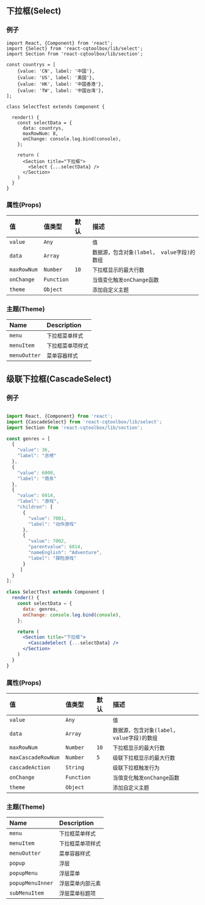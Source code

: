 ## 下拉框(Select)

### 例子

```JSX
import React, {Component} from 'react';
import {Select} from 'react-cqtoolbox/lib/select';
import Section from 'react-cqtoolbox/lib/section';

const countrys = [
    {value: 'CN', label: '中国'},
    {value: 'US', label: '美国'},
    {value: 'HK', label: '中国香港'},
    {value: 'TW', label: '中国台湾'},
];

class SelectTest extends Component {

  render() {
    const selectData = {
      data: countrys,
      maxRowNum: 8,
      onChange: console.log.bind(console),
    };

    return (
      <Section title="下拉框">
        <Select {...selectData} />
      </Section>
    )
  }
}

```

### 属性(Props)

值           | 值类型        | 默认   | 描述
:---------- | :--------- | :--- | :----------------------------
`value`     | `Any`      |      | `值`
`data`      | `Array`    |      | `数据源，包含对象(label， value字段)的数组`
`maxRowNum` | `Number`   | `10` | `下拉框显示的最大行数`
`onChange`  | `Function` |      | `当值变化触发onChange函数`
`theme`     | `Object`   |      | `添加自定义主题`

### 主题(Theme)

Name       | Description
:--------- | :----------
`menu`     | `下拉框菜单样式`
`menuItem` | `下拉框菜单项样式`
`menuOutter` | `菜单容器样式`



## 级联下拉框(CascadeSelect)

### 例子

```jsx

import React, {Component} from 'react';
import {CascadeSelect} from 'react-cqtoolbox/lib/select';
import Section from 'react-cqtoolbox/lib/section';

const genres = [
  {
    "value": 36,
    "label": "总榜"
  },
  {
    "value": 6000,
    "label": "商务"
  },
  {
    "value": 6014,
    "label": "游戏",
    "children": [
      {
        "value": 7001,
        "label": "动作游戏"
      },
      {
        "value": 7002,
        "parentvalue": 6014,
        "nameEnglish": "Adventure",
        "label": "探险游戏"
      }
     ]
  }
];

class SelectTest extends Component {
  render() {
    const selectData = {
      data: genres,
      onChange: console.log.bind(console),
    };

    return (
      <Section title="下拉框">
        <CascadeSelect {...selectData} />
      </Section>
    )
  }
}
```

### 属性(Props)

值                  | 值类型        | 默认   | 描述
:----------------- | :--------- | :--- | :----------------------------
`value`            | `Any`      |      | `值`
`data`             | `Array`    |      | `数据源，包含对象(label， value字段)的数组`
`maxRowNum`        | `Number`   | `10` | `下拉框显示的最大行数`
`maxCascadeRowNum` | `Number`   | `5`  | `级联下拉框显示的最大行数`
`cascadeAction`    | `String`   |      | `级联下拉框触发行为`
`onChange`         | `Function` |      | `当值变化触发onChange函数`
`theme`            | `Object`   |      | `添加自定义主题`

### 主题(Theme)

Name             | Description
:--------------- | :----------
`menu`           | `下拉框菜单样式`
`menuItem`       | `下拉框菜单项样式`
`menuOutter`     | `菜单容器样式`
`popup`          | `浮层`
`popupMenu`      | `浮层菜单`
`popupMenuInner` | `浮层菜单内部元素`
`subMenuItem`    | `浮层菜单标题项`
